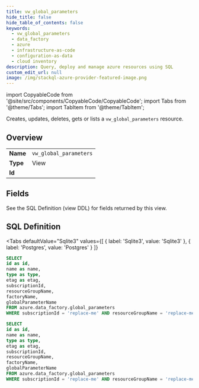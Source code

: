```yaml
--- 
title: vw_global_parameters
hide_title: false
hide_table_of_contents: false
keywords:
  - vw_global_parameters
  - data_factory
  - azure
  - infrastructure-as-code
  - configuration-as-data
  - cloud inventory
description: Query, deploy and manage azure resources using SQL
custom_edit_url: null
image: /img/stackql-azure-provider-featured-image.png
---
```


import CopyableCode from '@site/src/components/CopyableCode/CopyableCode';
import Tabs from '@theme/Tabs';
import TabItem from '@theme/TabItem';

Creates, updates, deletes, gets or lists a <code>vw_global_parameters</code> resource.

## Overview
<table><tbody>
<tr><td><b>Name</b></td><td><code>vw_global_parameters</code></td></tr>
<tr><td><b>Type</b></td><td>View</td></tr>
<tr><td><b>Id</b></td><td><CopyableCode code="azure.data_factory.vw_global_parameters" /></td></tr>
</tbody></table>

## Fields

See the SQL Definition (view DDL) for fields returned by this view.

## SQL Definition

<Tabs
defaultValue="Sqlite3"
values={[
{ label: 'Sqlite3', value: 'Sqlite3' },
{ label: 'Postgres', value: 'Postgres' }
]}
>
<TabItem value="Sqlite3">

```sql
SELECT
id as id,
name as name,
type as type,
etag as etag,
subscriptionId,
resourceGroupName,
factoryName,
globalParameterName
FROM azure.data_factory.global_parameters
WHERE subscriptionId = 'replace-me' AND resourceGroupName = 'replace-me' AND factoryName = 'replace-me';
```

</TabItem>
<TabItem value="Postgres">

```sql
SELECT
id as id,
name as name,
type as type,
etag as etag,
subscriptionId,
resourceGroupName,
factoryName,
globalParameterName
FROM azure.data_factory.global_parameters
WHERE subscriptionId = 'replace-me' AND resourceGroupName = 'replace-me' AND factoryName = 'replace-me';
```

</TabItem>
</Tabs>
